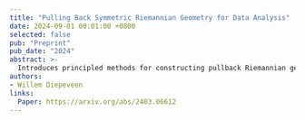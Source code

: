 ```yaml
---
title: "Pulling Back Symmetric Riemannian Geometry for Data Analysis"
date: 2024-09-01 00:01:00 +0800
selected: false
pub: "Preprint"
pub_date: "2024"
abstract: >-
  Introduces principled methods for constructing pullback Riemannian geometries, enabling data-adaptive geometric modeling.
authors:
- Willem Diepeveen
links:
  Paper: https://arxiv.org/abs/2403.06612
---
```

